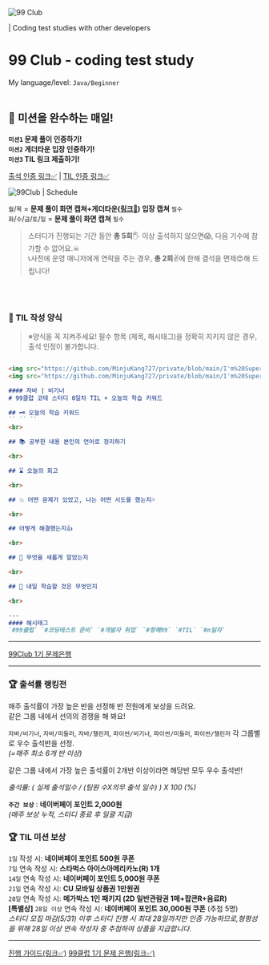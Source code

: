 ![99 Club](https://github.com/MinjuKang727/private/blob/5b8825f229714253cb4a2b630b4cafca01d3cbbc/I'm%20Super%20Junior/data/99club.png)

| Coding test studies with other developers
# 99 Club - coding test study 
My language/level: `Java/Beginner`
<br><br>

## 📌 미션을 완수하는 매일!
**`미션1` 문제 풀이 인증하기!**  
**`미션2` 게더타운 입장 인증하기!**  
**`미션3` TIL 링크 제출하기!**  

[출석 인증 링크✅](https://docs.google.com/forms/d/e/1FAIpQLSf0GfMKSdiiCwzX_EfIaoAFQbDbo8dYlDN1tDnJa_v9cOiiqw/viewform)  | [TIL 인증 링크✅](https://docs.google.com/forms/d/e/1FAIpQLScq9ZriBrpLwVD_K3EOC7cgwSgUPnf343yiAx2MuUfKhfevfA/viewform)


![99Club | Schedule](https://github.com/MinjuKang727/I_am_Super_Junior/assets/108849480/efbdb484-d69a-48ac-b2c6-088dabe22df9)

`월`/`목` = **문제 풀이 화면 캡쳐+게더타운([링크🍇](https://app.gather.town/app/ZvHM7H2ZepYUWDTO/99club)) 입장 캡쳐** `필수`  
`화`/`수`/`금`/`토`/`일` = **문제 풀이 화면 캡쳐** `필수`
> 스터디가 진행되는 기간 동안 **총 5회**🖐 이상 출석하지 않으면😱, 다음 기수에 참가할 수 없어요.☠  
> 📞사전에 운영 매니저에게 연락을 주는 경우, **총 2회**✌에 한해 결석을 면제😍해 드립니다!

<br><br>

### 📌 TIL 작성 양식
> ※양식을 꼭 지켜주세요! 필수 항목 (제목, 해시태그)을 정확히 지키지 않은 경우, 출석 인정이 불가합니다.

```md

<img src="https://github.com/MinjuKang727/private/blob/main/I'm%20Super%20Junior/data/99club.png" alt="99Club">
<img src="https://github.com/MinjuKang727/private/blob/main/I'm%20Super%20Junior/data/flip.gif" alt="gather town avatar" width="100px" align="left">

#### 자바 | 비기너
# 99클럽 코테 스터디 0일차 TIL + 오늘의 학습 키워드

## 🗝 오늘의 학습 키워드
`` `` ``
<br>

## 📚 공부한 내용 본인의 언어로 정리하기

<br>

## ⌛ 오늘의 회고  

<br>

## 💥 어떤 문제가 있었고, 나는 어떤 시도를 했는지💦  

<br>

## 어떻게 해결했는지👍  

<br>

## 💬 무엇을 새롭게 알았는지  

<br>

## 💭 내일 학습할 것은 무엇인지

<br>

---
#### 해시태그
`#99클럽` `#코딩테스트 준비` `#개발자 취업` `#항해99` `#TIL` `#n일차`
```

---

[99Club 1기 문제은행](https://docs.google.com/spreadsheets/d/1TKiFGD2VViNDdhXwea3gcuQVH-LXlXnAugJV6vBTg1E/edit#gid=0)

---

### 🏆 출석률 랭킹전
매주 출석률이 가장 높은 반을 선정해 반 전원에게 보상을 드려요.   
같은 그룹 내에서 선의의 경쟁을 해 봐요!

`자바/비기너`, `자바/미들러`, `자바/챌린저`, `파이썬/비기너`, `파이썬/미들러`, `파이썬/챌린저` 각 그룹별로 우수 출석반을 선정.  
*(=매주 최소 6개 반 이상)*

같은 그룹 내에서 가장 높은 출석률이 2개반 이상이라면 해당반 모두 우수 출석반!

*출석률: ( 실제 출석일수 / (팀원 수X의무 출석 일수) ) X 100 (%)*

**`주간 보상`**
: **네이버페이 포인트 2,000원**  
*(매주 보상 누적, 스터디 종료 후 일괄 지급)*  


### 🏆 TIL 미션 보상
`1일` 작성 시: **네이버페이 포인트 500원 쿠폰**  
`7일` 연속 작성 시: **스타벅스 아이스아메리카노(R) 1개**  
`14일` 연속 작성 시: **네이버페이 포인트 5,000원 쿠폰**  
`21일` 연속 작성 시: **CU 모바일 상품권 1만원권**  
`28일` 연속 작성 시: **메가박스 1인 패키지 (2D 일반관람권 1매+팝콘R+음료R)**  
**[특별상]** `28일 이상` 연속 작성 시: **네이버페이 포인트 30,000원 쿠폰** (추첨 5명)  
*스터디 모집 마감(5/31) 이후 스터디 진행 시 최대 28일까지만 인증 가능하므로,형평성을 위해 28일 이상 연속 작성자 중 추첨하여 상품을 지급합니다.*

---

[진행 가이드(링크✅)](https://99club-subpage.oopy.io/?240507?99club)
[99클럽 1기 문제 은행(링크✅)](https://docs.google.com/spreadsheets/d/1BrwDX39Jm3hfpAAd0fnokIqdF8mqEjmV7qtpLIiE5gM/edit?usp=drive_link)
